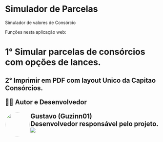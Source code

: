 # Simulador de Parcelas 

Simulador de valores de Consórcio

Funções nesta aplicação web:

<h1> 1° Simular parcelas de consórcios com opções de lances.
<h2> 2° Imprimir em PDF com layout Unico da Capitao Consórcios.

👨‍💻 Autor e Desenvolvedor
<p>
<img align="left" src="https://avatars.githubusercontent.com/u/101883398?v=4" width="80" height="80" style="border-radius:50%;">
<strong>Gustavo (Guzinn01)</strong><br>
Desenvolvedor responsável pelo projeto.<br>
<a href="https://github.com/Guzinn01">
<img src="https://img.shields.io/badge/GitHub-100000?style=for-the-badge&logo=github&logoColor=white" />
</a>
</p>
<br><br><br>
